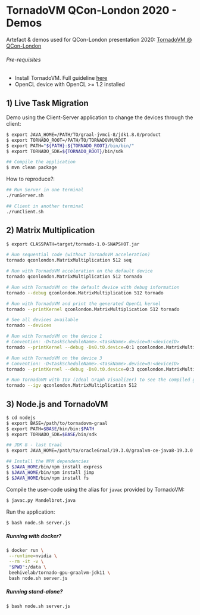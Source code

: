 # TornadoVM QCon-London 2020 - Demos

Artefact & demos used for QCon-London presentation 2020: [TornadoVM @ QCon-London](https://qconlondon.com/london2020/presentation/tornadovm-breaking-programmability-and-usability-gap-between-java)

###### Pre-requisites 

* Install TornadoVM. Full guideline [here](https://github.com/beehive-lab/TornadoVM/blob/master/INSTALL.md)
* OpenCL device with OpenCL >= 1.2 installed


## 1) Live Task Migration

Demo using the Client-Server application to change the devices through the client:

```bash
$ export JAVA_HOME=/PATH/TO/graal-jvmci-8/jdk1.8.0/product
$ export TORNADO_ROOT=/PATH/TO/TORNADOVM/ROOT
$ export PATH="${PATH}:${TORNADO_ROOT}/bin/bin/"
$ export TORNADO_SDK=${TORNADO_ROOT}/bin/sdk

## Compile the application
$ mvn clean package
```

How to reproduce?:

```bash
## Run Server in one terminal
./runServer.sh

## Client in another terminal
./runClient.sh
```

## 2) Matrix Multiplication


```bash
$ export CLASSPATH=target/tornado-1.0-SNAPSHOT.jar

# Run sequential code (without TornadoVM acceleration)
tornado qconlondon.MatrixMultiplication 512 seq

# Run with TornadoVM acceleration on the default device
tornado qconlondon.MatrixMultiplication 512 tornado

# Run with TornadoVM on the default device with debug information
tornado --debug qconlondon.MatrixMultiplication 512 tornado

# Run with TornadoVM and print the generated OpenCL kernel
tornado --printKernel qconlondon.MatrixMultiplication 512 tornado

# See all devices available
tornado --devices 

# Run with TornadoVM on the device 1
# Convention: -D<taskScheduleName>.<taskName>.device=0:<deviceID> 
tornado --printKernel --debug -Ds0.t0.device=0:1 qconlondon.MatrixMultiplication 512 tornado

# Run with TornadoVM on the device 3 
# Convention: -D<taskScheduleName>.<taskName>.device=0:<deviceID> 
tornado --printKernel --debug -Ds0.t0.device=0:3 qconlondon.MatrixMultiplication 512 tornado

# Run TornadoVM with IGV (Ideal Graph Visualizer) to see the compiled graphs 
tornado --igv qconlondon.MatrixMultiplication 512 
```


## 3) Node.js and TornadoVM

```bash
$ cd nodejs
$ export BASE=/path/to/tornadovm-graal
$ export PATH=$BASE/bin/bin:$PATH
$ export TORNADO_SDK=$BASE/bin/sdk

## JDK 8 - last Graal
$ export JAVA_HOME=/path/to/oracleGraal/19.3.0/graalvm-ce-java8-19.3.0

## Install the NPM dependencies
$ $JAVA_HOME/bin/npm install express
$ $JAVA_HOME/bin/npm install jimp
$ $JAVA_HOME/bin/npm install fs
```

Compile the user-code using the alias for `javac` provided by TornadoVM:

```bash
$ javac.py Mandelbrot.java
```

Run the application:
```bash
$ bash node.sh server.js
```

##### Running with docker?

```bash
$ docker run \
 --runtime=nvidia \
 --rm -it -v \
 "$PWD":/data \
 beehivelab/tornado-gpu-graalvm-jdk11 \
 bash node.sh server.js
```

##### Running stand-alone?

```bash
$ bash node.sh server.js
```

